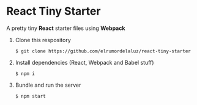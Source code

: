 # React Tiny Starter

A pretty tiny **React** starter files using **Webpack**

1. Clone this respository
    
    ```
    $ git clone https://github.com/elrumordelaluz/react-tiny-starter
    ```

2. Install dependencies (React, Webpack and Babel stuff)
    
    ```
    $ npm i
    ```

3. Bundle and run the server

    ```
    $ npm start
    ```
    
